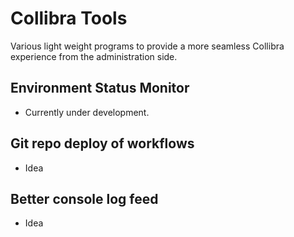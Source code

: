# Collibra Tools

Various light weight programs to provide a more seamless Collibra experience from the administration side.

## Environment Status Monitor
* Currently under development.

## Git repo deploy of workflows
* Idea

## Better console log feed
* Idea
